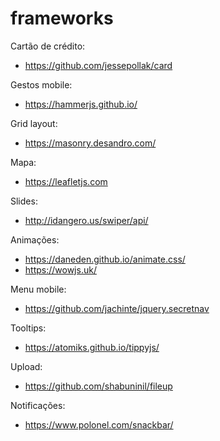 # frameworks

Cartão de crédito:
- https://github.com/jessepollak/card

Gestos mobile:
- https://hammerjs.github.io/

Grid layout:
- https://masonry.desandro.com/

Mapa:
- https://leafletjs.com

Slides:
- http://idangero.us/swiper/api/

Animações:
- https://daneden.github.io/animate.css/
- https://wowjs.uk/

Menu mobile:
- https://github.com/jachinte/jquery.secretnav 

Tooltips:
- https://atomiks.github.io/tippyjs/

Upload:
- https://github.com/shabuninil/fileup   

Notificações:
- https://www.polonel.com/snackbar/
